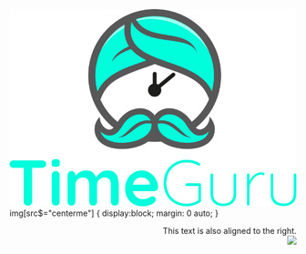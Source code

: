 ![Time-Guru Logo](https://raw.githubusercontent.com/chasehoff/TimeGuru-Web/master/front-end/public/images/TimeGuru_Logo.svg?style=centerme)
img[src$="centerme"] {
  display:block;
  margin: 0 auto;
}
<p align="right" width="100%">
    This text is also aligned to the right.<br>
    <img width="33%" src="https://i.stack.imgur.com/RJj4x.png"> 
</p>
